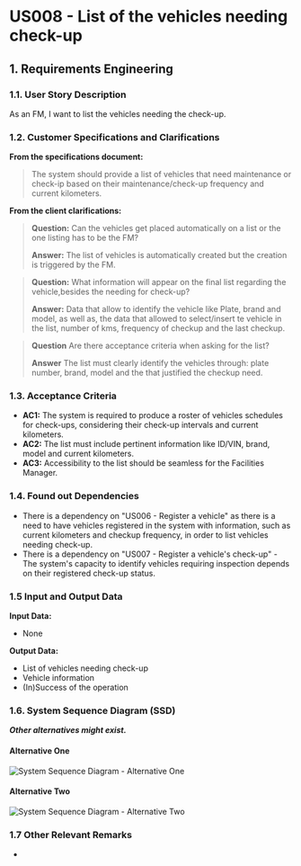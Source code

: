 # US008 - List of the vehicles needing check-up


## 1. Requirements Engineering

### 1.1. User Story Description

As an FM, I want to list the vehicles needing the check-up.

### 1.2. Customer Specifications and Clarifications 

**From the specifications document:**

>	The system should provide a list of vehicles that need maintenance or check-ip based on their maintenance/check-up frequency and current kilometers.

**From the client clarifications:**

> **Question:** Can the vehicles get placed automatically on a list or the one listing has to be the FM?
>
> **Answer:** The list of vehicles is automatically created but the creation is triggered by the FM.

> **Question:** What information will appear on the final list regarding the vehicle,besides the needing for check-up?
>
> **Answer:** Data that allow to identify the vehicle like Plate, brand and model, as well as, the data that allowed to select/insert te vehicle in the list, number of kms, frequency of checkup and the last checkup.

> **Question** Are there acceptance criteria when asking for the list?
> 
> **Answer** The list must clearly identify the vehicles through: plate number, brand, model and the that justified the checkup need.

### 1.3. Acceptance Criteria

* **AC1:** The system is required to produce a roster of vehicles schedules for check-ups, considering their check-up intervals and current kilometers.
* **AC2:** The list must include pertinent information like ID/VIN, brand, model and current kilometers.
* **AC3:** Accessibility to the list should be seamless for the Facilities Manager.

### 1.4. Found out Dependencies

* There is a dependency on "US006 - Register a vehicle" as there is a need to have vehicles registered in the system with information, such as current kilometers and checkup frequency, in order to list vehicles needing check-up.
* There is a dependency on "US007 - Register a vehicle's check-up" - The system's capacity to identify vehicles requiring inspection depends on their registered check-up status.

### 1.5 Input and Output Data

**Input Data:**

* None

**Output Data:**

* List of vehicles needing check-up
* Vehicle information 
* (In)Success of the operation

### 1.6. System Sequence Diagram (SSD)

**_Other alternatives might exist._**

#### Alternative One

![System Sequence Diagram - Alternative One](svg/us008-system-sequence-diagram-alternative-one.svg)

#### Alternative Two

![System Sequence Diagram - Alternative Two](svg/us008-system-sequence-diagram-alternative-two.svg)

### 1.7 Other Relevant Remarks

* 
